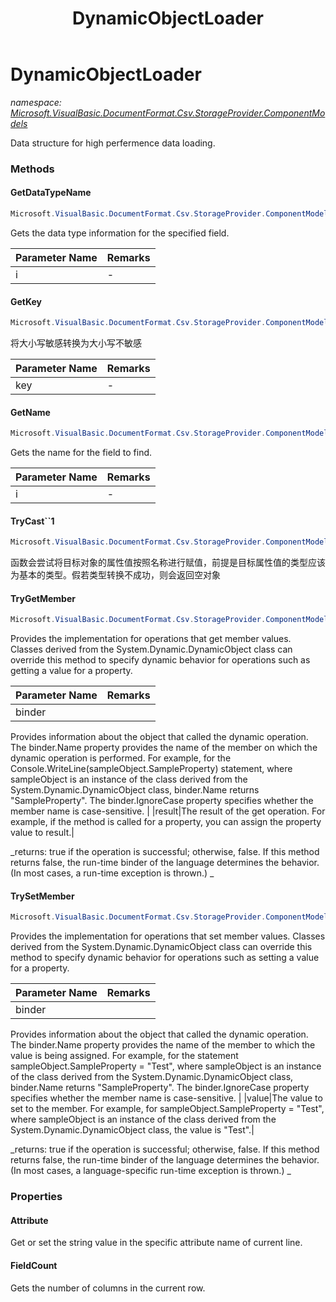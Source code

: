 ﻿---
title: DynamicObjectLoader
---

# DynamicObjectLoader
_namespace: [Microsoft.VisualBasic.DocumentFormat.Csv.StorageProvider.ComponentModels](N-Microsoft.VisualBasic.DocumentFormat.Csv.StorageProvider.ComponentModels.html)_

Data structure for high perfermence data loading.



### Methods

#### GetDataTypeName
```csharp
Microsoft.VisualBasic.DocumentFormat.Csv.StorageProvider.ComponentModels.DynamicObjectLoader.GetDataTypeName(System.Int32)
```
Gets the data type information for the specified field.

|Parameter Name|Remarks|
|--------------|-------|
|i|-|


#### GetKey
```csharp
Microsoft.VisualBasic.DocumentFormat.Csv.StorageProvider.ComponentModels.DynamicObjectLoader.GetKey(System.String)
```
将大小写敏感转换为大小写不敏感

|Parameter Name|Remarks|
|--------------|-------|
|key|-|


#### GetName
```csharp
Microsoft.VisualBasic.DocumentFormat.Csv.StorageProvider.ComponentModels.DynamicObjectLoader.GetName(System.Int32)
```
Gets the name for the field to find.

|Parameter Name|Remarks|
|--------------|-------|
|i|-|


#### TryCast``1
```csharp
Microsoft.VisualBasic.DocumentFormat.Csv.StorageProvider.ComponentModels.DynamicObjectLoader.TryCast``1
```
函数会尝试将目标对象的属性值按照名称进行赋值，前提是目标属性值的类型应该为基本的类型。假若类型转换不成功，则会返回空对象

#### TryGetMember
```csharp
Microsoft.VisualBasic.DocumentFormat.Csv.StorageProvider.ComponentModels.DynamicObjectLoader.TryGetMember(System.Dynamic.GetMemberBinder,System.Object@)
```
Provides the implementation for operations that get member values. Classes derived
 from the System.Dynamic.DynamicObject class can override this method to specify
 dynamic behavior for operations such as getting a value for a property.

|Parameter Name|Remarks|
|--------------|-------|
|binder|
 Provides information about the object that called the dynamic operation. The
 binder.Name property provides the name of the member on which the dynamic operation
 is performed. For example, for the Console.WriteLine(sampleObject.SampleProperty)
 statement, where sampleObject is an instance of the class derived from the System.Dynamic.DynamicObject
 class, binder.Name returns "SampleProperty". The binder.IgnoreCase property specifies
 whether the member name is case-sensitive.
 |
|result|The result of the get operation. For example, if the method is called for a property, you can assign the property value to result.|

_returns: 
 true if the operation is successful; otherwise, false. If this method returns
 false, the run-time binder of the language determines the behavior. (In most
 cases, a run-time exception is thrown.)
 _

#### TrySetMember
```csharp
Microsoft.VisualBasic.DocumentFormat.Csv.StorageProvider.ComponentModels.DynamicObjectLoader.TrySetMember(System.Dynamic.SetMemberBinder,System.Object)
```
Provides the implementation for operations that set member values. Classes derived
 from the System.Dynamic.DynamicObject class can override this method to specify
 dynamic behavior for operations such as setting a value for a property.

|Parameter Name|Remarks|
|--------------|-------|
|binder|
 Provides information about the object that called the dynamic operation. The
 binder.Name property provides the name of the member to which the value is being
 assigned. For example, for the statement sampleObject.SampleProperty = "Test",
 where sampleObject is an instance of the class derived from the System.Dynamic.DynamicObject
 class, binder.Name returns "SampleProperty". The binder.IgnoreCase property specifies
 whether the member name is case-sensitive.
 |
|value|The value to set to the member. For example, for sampleObject.SampleProperty
 = "Test", where sampleObject is an instance of the class derived from the System.Dynamic.DynamicObject
 class, the value is "Test".|

_returns: 
 true if the operation is successful; otherwise, false. If this method returns
 false, the run-time binder of the language determines the behavior. (In most
 cases, a language-specific run-time exception is thrown.)
 _


### Properties

#### Attribute
Get or set the string value in the specific attribute name of current line.
#### FieldCount
Gets the number of columns in the current row.
